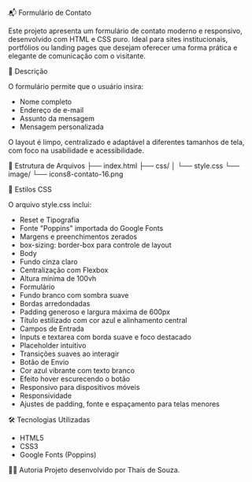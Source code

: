 📬 Formulário de Contato

Este projeto apresenta um formulário de contato moderno e responsivo, desenvolvido com HTML e CSS puro. Ideal para sites institucionais, portfólios ou landing pages que desejam oferecer uma forma prática e elegante de comunicação com o visitante.

📄 Descrição

O formulário permite que o usuário insira:
- Nome completo
- Endereço de e-mail
- Assunto da mensagem
- Mensagem personalizada
  
O layout é limpo, centralizado e adaptável a diferentes tamanhos de tela, com foco na usabilidade e acessibilidade.

📁 Estrutura de Arquivos
├── index.html
├── css/
│   └── style.css
└── image/
    └── icons8-contato-16.png

🎨 Estilos CSS

O arquivo style.css inclui:

- Reset e Tipografia
- Fonte "Poppins" importada do Google Fonts
- Margens e preenchimentos zerados
- box-sizing: border-box para controle de layout
- Body
- Fundo cinza claro
- Centralização com Flexbox
- Altura mínima de 100vh
- Formulário
- Fundo branco com sombra suave
- Bordas arredondadas
- Padding generoso e largura máxima de 600px
- Título estilizado com cor azul e alinhamento central
- Campos de Entrada
- Inputs e textarea com borda suave e foco destacado
- Placeholder intuitivo
- Transições suaves ao interagir
- Botão de Envio
- Cor azul vibrante com texto branco
- Efeito hover escurecendo o botão
- Responsivo para dispositivos móveis
- Responsividade
- Ajustes de padding, fonte e espaçamento para telas menores

🛠️ Tecnologias Utilizadas
- HTML5
- CSS3
- Google Fonts (Poppins)
  
👩‍💻 Autoria
Projeto desenvolvido por Thaís de Souza.
